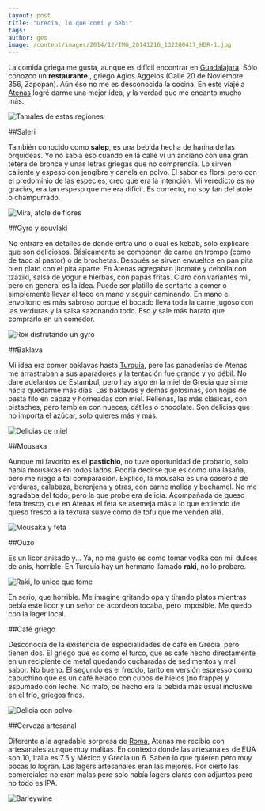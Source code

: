 ```yaml
---
layout: post
title: "Grecia, lo que comí y bebi"
tags: 
author: geo
image: /content/images/2014/12/IMG_20141216_132200417_HDR-1.jpg
---
```

La comida griega me gusta, aunque es difícil encontrar en [Guadalajara](/tag/guadalajara). Sólo conozco un **restaurante**., griego Agios Aggelos (Calle 20 de Noviembre 356, Zapopan). Aún éso no me es desconocida la cocina. En este viajé a [Atenas](/tag/atenas) logré darme una mejor idea, y la verdad que me encanto mucho más. 

![Tamales de estas regiones](/content/images/2014/12/IMG_20141217_114017337.jpg)

##Saleri

También conocido como **salep**, es una bebida hecha de harina de las orquídeas. Yo no sabía eso cuando en la calle vi un anciano con una gran tetera de bronce y unas letras griegas que no comprendía. Lo sirven caliente y espeso con jengibre y canela en polvo. El sabor es floral pero con el predominio de las especies, creo que era la intención. Mi veredicto es no gracias, era tan espeso que me era difícil. Es correcto, no soy fan del atole o champurrado.

![Mira, atole de flores](/content/images/2014/12/IMG-20141221-WA0010.jpg)

##Gyro y souvlaki

No entrare en detalles de donde entra uno o cual es kebab, solo explicare que son deliciosos. Básicamente se componen de carne en trompo (como de taco al pastor) o de brochetas. Después se sirven envueltos en pan pita o en plato con el pita aparte. En Atenas agregaban jitomate y cebolla con tzaziki, salsa de yogur e hierbas, con papás fritas. Claro con variantes mil, pero en general es la idea. Puede ser platillo de sentarte a comer o simplemente llevar el taco en mano y seguir caminando. En mano el envoltorio es más sabroso porque el bocado lleva toda la carne jugoso con las verduras y la salsa sazonando todo. Eso y sale más barato que comprarlo en un comedor.

![Rox disfrutando un gyro](/content/images/2014/12/IMG_20141216_193633190.jpg)

##Baklava

Mi idea era comer baklavas hasta [Turquía](/tag/turquia), pero las panaderías de Atenas me arrastraban a sus aparadores y la tentación fue grande y yo débil. No dare adelantos de Estambul, pero hay algo en la miel de Grecia que si me hacía quedarme más días. Las baklavas y demás golosinas, son hojas de pasta filo en capaz y horneadas con miel. Rellenas, las más clásicas, con pistaches, pero también con nueces, dátiles o chocolate. Son delicias que no importa el azúcar, solo quieres más y más.

![Delicias de miel](/content/images/2014/12/IMG-20141221-WA0009.jpg)

##Mousaka

Aunque mi favorito es el **pastichio**, no tuve oportunidad de probarlo, solo habia mousakas en todos lados. Podría decirse que es como una lasaña, pero me niego a tal comparación. Explico, la mousaka es una caserola de verduras, calabaza, berenjena y otras, con carne molida y bechamel. No me agradaba del todo, pero la que probe era delicia. Acompañada de queso feta fresco, que en Atenas el feta se asemeja más a lo que entiendo de queso fresco a la textura suave como de tofu que me venden allá. 

![Mousaka y feta](/content/images/2014/12/IMG_20141216_132200417_HDR.jpg)

##Ouzo

Es un licor anisado y... Ya, no me gusto es como tomar vodka con mil dulces de anis, horrible. En Turquía hay un hermano llamado **raki**, no lo probare. 

![Raki, lo único que tome](/content/images/2014/12/IMG_20141217_211405696.jpg)

En serio, que horrible. Me imagine gritando opa y tirando platos mientras bebía este licor y un señor de acordeon tocaba, pero imposible. Me quedo con la lager local. 

##Café griego 

Desconocía de la existencia de especialidades de cafe en Grecia, pero tienen dos. El griego que es como el turco, que es cafe hecho directamente en un recipiente de metal quedando cucharadas de sedimentos y mal sabor. No bueno. El segundo es el freddo, tanto en versión espresso como capuchino que es un café helado con cubos de hielos (no frappe) y espumado con leche. No malo, de hecho era la bebida más usual inclusive en el frío, griegos fríos. 

![Delicia con polvo](/content/images/2014/12/IMG_20141217_095330711_HDR.jpg)

##Cerveza artesanal 

Diferente a la agradable sorpresa de [Roma](/tag/roma), Atenas me recibio con artesanales aunque muy malitas. En contexto donde las artesanales de EUA son 10, Italia es 7.5 y México y Grecia un 6. Saben lo que quieren pero muy pocas lo logran. Las lagers artesanales eran las mejores. Por cierto las comerciales no eran malas pero solo había lagers claras con adjuntos pero no todo es IPA. 

![Barleywine](/content/images/2014/12/IMG_20141216_175535560.jpg)